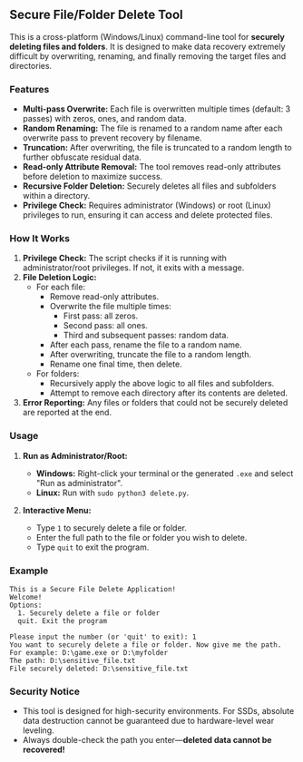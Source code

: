 ## Secure File/Folder Delete Tool

This is a cross-platform (Windows/Linux) command-line tool for **securely deleting files and folders**. It is designed to make data recovery extremely difficult by overwriting, renaming, and finally removing the target files and directories.

### Features

- **Multi-pass Overwrite:** Each file is overwritten multiple times (default: 3 passes) with zeros, ones, and random data.
- **Random Renaming:** The file is renamed to a random name after each overwrite pass to prevent recovery by filename.
- **Truncation:** After overwriting, the file is truncated to a random length to further obfuscate residual data.
- **Read-only Attribute Removal:** The tool removes read-only attributes before deletion to maximize success.
- **Recursive Folder Deletion:** Securely deletes all files and subfolders within a directory.
- **Privilege Check:** Requires administrator (Windows) or root (Linux) privileges to run, ensuring it can access and delete protected files.

### How It Works

1. **Privilege Check:** The script checks if it is running with administrator/root privileges. If not, it exits with a message.
2. **File Deletion Logic:**
    - For each file:
        - Remove read-only attributes.
        - Overwrite the file multiple times:
            - First pass: all zeros.
            - Second pass: all ones.
            - Third and subsequent passes: random data.
        - After each pass, rename the file to a random name.
        - After overwriting, truncate the file to a random length.
        - Rename one final time, then delete.
    - For folders:
        - Recursively apply the above logic to all files and subfolders.
        - Attempt to remove each directory after its contents are deleted.
3. **Error Reporting:** Any files or folders that could not be securely deleted are reported at the end.

### Usage

1. **Run as Administrator/Root:**
    - **Windows:** Right-click your terminal or the generated `.exe` and select "Run as administrator".
    - **Linux:** Run with `sudo python3 delete.py`.

2. **Interactive Menu:**
    - Type `1` to securely delete a file or folder.
    - Enter the full path to the file or folder you wish to delete.
    - Type `quit` to exit the program.

### Example

```
This is a Secure File Delete Application!
Welcome!
Options:
  1. Securely delete a file or folder
  quit. Exit the program

Please input the number (or 'quit' to exit): 1
You want to securely delete a file or folder. Now give me the path. For example: D:\game.exe or D:\myfolder
The path: D:\sensitive_file.txt
File securely deleted: D:\sensitive_file.txt
```

### Security Notice

- This tool is designed for high-security environments. For SSDs, absolute data destruction cannot be guaranteed due to hardware-level wear leveling.
- Always double-check the path you enter—**deleted data cannot be recovered!**
